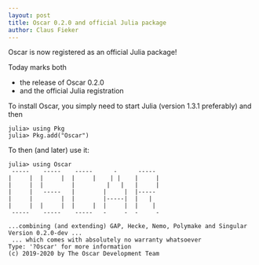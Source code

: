 ```yaml
---
layout: post
title: Oscar 0.2.0 and official Julia package
author: Claus Fieker
---
```


Oscar is now registered as an official Julia package!

Today marks both
 - the release of Oscar 0.2.0
 - and the official Julia registration

To install Oscar, you simply need to start Julia (version 1.3.1 preferably) and then

```
julia> using Pkg
julia> Pkg.add("Oscar")
```

To then (and later) use it:

```
julia> using Oscar
 -----    -----    -----      -      -----   
|     |  |     |  |     |    | |    |     |  
|     |  |        |         |   |   |     |  
|     |   -----   |        |     |  |-----   
|     |        |  |        |-----|  |   |    
|     |  |     |  |     |  |     |  |    |   
 -----    -----    -----   -     -  -     -  

...combining (and extending) GAP, Hecke, Nemo, Polymake and Singular
Version 0.2.0-dev ... 
 ... which comes with absolutely no warranty whatsoever
Type: '?Oscar' for more information
(c) 2019-2020 by The Oscar Development Team
```


